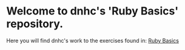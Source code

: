# Welcome to dnhc's 'Ruby Basics' repository.
Here you will find dnhc's work to the exercises found in:
[Ruby Basics](https://launchschool.com/exercises#ruby_basics)
